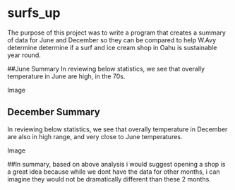 # surfs_up

The purpose of this project was to write a program that creates a summary of data for June and December so they can be compared to help W.Avy determine determine if a surf and ice cream shop in Oahu is sustainable year round. 

##June Summary
In reviewing below statistics, we see that overally temperature in June are high, in the 70s. 

Image

## December Summary
In reviewing below statistics, we see that overally temperature in December are also in high range, and very close to June temperatures. 

Image



##In summary, based on above analysis i would suggest opening a shop is a great idea because while we dont have the data for other months, i can imagine they would not be dramatically different than these 2 months. 
